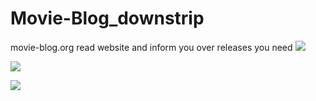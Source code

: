# Movie-Blog_downstrip
movie-blog.org read website and inform you over releases you need
![](https://cloud.githubusercontent.com/assets/1397712/22622374/75baf3f2-eb38-11e6-8b68-0e99fe358bc9.png)


![](https://cloud.githubusercontent.com/assets/1397712/22603513/01b237e0-ea48-11e6-9209-6026700002c7.png)


![](https://cloud.githubusercontent.com/assets/1397712/22713011/1acb0f80-ed87-11e6-900a-b3ffdd8a79f9.png)
